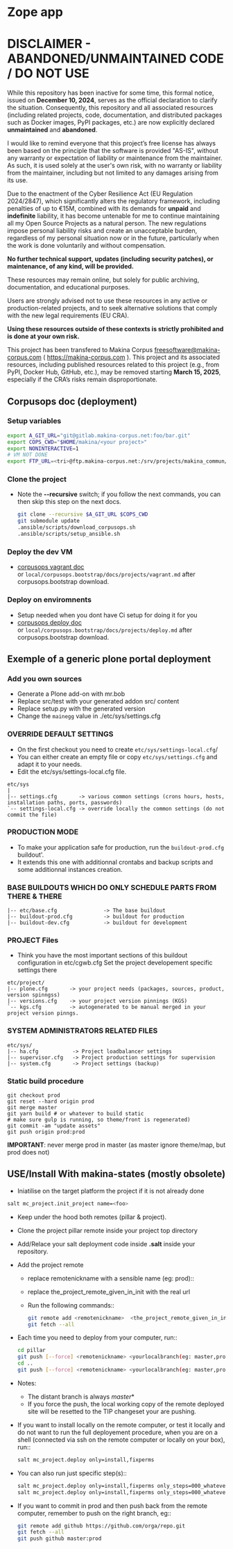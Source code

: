 # Zope app

DISCLAIMER - ABANDONED/UNMAINTAINED CODE / DO NOT USE
=======================================================
While this repository has been inactive for some time, this formal notice, issued on **December 10, 2024**, serves as the official declaration to clarify the situation. Consequently, this repository and all associated resources (including related projects, code, documentation, and distributed packages such as Docker images, PyPI packages, etc.) are now explicitly declared **unmaintained** and **abandoned**.

I would like to remind everyone that this project’s free license has always been based on the principle that the software is provided "AS-IS", without any warranty or expectation of liability or maintenance from the maintainer.
As such, it is used solely at the user's own risk, with no warranty or liability from the maintainer, including but not limited to any damages arising from its use.

Due to the enactment of the Cyber Resilience Act (EU Regulation 2024/2847), which significantly alters the regulatory framework, including penalties of up to €15M, combined with its demands for **unpaid** and **indefinite** liability, it has become untenable for me to continue maintaining all my Open Source Projects as a natural person.
The new regulations impose personal liability risks and create an unacceptable burden, regardless of my personal situation now or in the future, particularly when the work is done voluntarily and without compensation.

**No further technical support, updates (including security patches), or maintenance, of any kind, will be provided.**

These resources may remain online, but solely for public archiving, documentation, and educational purposes.

Users are strongly advised not to use these resources in any active or production-related projects, and to seek alternative solutions that comply with the new legal requirements (EU CRA).

**Using these resources outside of these contexts is strictly prohibited and is done at your own risk.**

This project has been transfered to Makina Corpus <freesoftware@makina-corpus.com> ( https://makina-corpus.com ). This project and its associated resources, including published resources related to this project (e.g., from PyPI, Docker Hub, GitHub, etc.), may be removed starting **March 15, 2025**, especially if the CRA’s risks remain disproportionate.

## Corpusops doc (deployment)

### Setup variables
```sh
export A_GIT_URL="git@gitlab.makina-corpus.net:foo/bar.git"
export COPS_CWD="$HOME/makina/<your project>"
export NONINTERACTIVE=1
# VM NOT DONE
export FTP_URL=<tri>@ftp.makina-corpus.net:/srv/projects/makina_commun/data/commun/nobackup/vm_bar/*-*box
```
### Clone the project
- Note the **--recursive** switch; if you follow the next commands, you can then skip this step on the next docs.

    ```sh
    git clone --recursive $A_GIT_URL $COPS_CWD
    git submodule update
    .ansible/scripts/download_corpusops.sh
    .ansible/scripts/setup_ansible.sh
    ```

### Deploy the dev VM
- [corpusops vagrant doc](https://github.com/corpusops/corpusops.bootstrap/blob/master/docs/projects/vagrant.md)<br/>
  or ``local/corpusops.bootstrap/docs/projects/vagrant.md`` after corpusops.bootstrap download.

### Deploy on enviromnents
- Setup needed when you dont have Ci setup for doing it for you
- [corpusops deploy doc](https://github.com/corpusops/corpusops.bootstrap/blob/master/docs/projects/deploy.md)<br/>
  or ``local/corpusops.bootstrap/docs/projects/deploy.md`` after corpusops.bootstrap download.


## Exemple of a generic plone portal deployment

### Add you own sources
- Generate a Plone add-on with mr.bob
- Replace src/test with your generated addon src/ content
- Replace setup.py with the generated version
- Change the `mainegg` value in ./etc/sys/settings.cfg

### OVERRIDE DEFAULT SETTINGS
- On the first checkout you need to create ``etc/sys/settings-local.cfg``/
- You can either create an empty file or copy ``etc/sys/settings.cfg`` and adapt it to your needs.
- Edit the etc/sys/settings-local.cfg file.
```
etc/sys
|
|-- settings.cfg       -> various common settings (crons hours, hosts, installation paths, ports, passwords)
`-- settings-local.cfg -> override locally the common settings (do not commit the file)
```
### PRODUCTION MODE
- To make your application safe for production, run the ``buildout-prod.cfg`` buildout'.
- It extends this one with additionnal crontabs and backup scripts and some additionnal instances creation.

### BASE BUILDOUTS WHICH DO ONLY SCHEDULE PARTS FROM THERE & THERE
```
|-- etc/base.cfg               -> The base buildout
|-- buildout-prod.cfg          -> buildout for production
|-- buildout-dev.cfg           -> buildout for development
```

### PROJECT Files
- Think you have the most important sections of this buildout configuration in etc/cgwb.cfg
Set the project developement  specific settings there
```
etc/project/
|-- plone.cfg       -> your project needs (packages, sources, product, version spinngss)
|-- versions.cfg    -> your project version pinnings (KGS)
`-- kgs.cfg         -> autogenerated to be manual merged in your project version pinngs.
```

### SYSTEM ADMINISTRATORS RELATED FILES
```
etc/sys/
|-- ha.cfg           -> Project loadbalancer settings
|-- supervisor.cfg   -> Project production settings for supervision
|-- system.cfg       -> Project settings (backup)

```

### Static build procedure
```
git checkout prod
git reset --hard origin prod
git merge master
git yarn build # or whatever to build static
# make sure gulp is running, so theme/front is regenerated)
git commit -am "update assets"
git push origin prod:prod
```

**IMPORTANT**: never merge prod in master (as master ignore theme/map, but prod does not)


## USE/Install With makina-states (mostly obsolete)
- Iniatilise on the target platform the project if it is not already done
```sh
salt mc_project.init_project name=<foo>
```

- Keep under the hood both remotes (pillar & project).
- Clone the project pillar remote inside your project top directory
- Add/Relace your salt deployment code inside **.salt** inside your repository.
- Add the project remote
    - replace remotenickname with a sensible name (eg: prod)::
    - replace the_project_remote_given_in_init with the real url
    - Run the following commands::

        ```sh
        git remote add <remotenickname>  <the_project_remote_given_in_init>
        git fetch --all
        ```

- Each time you need to deploy from your computer, run::
    ```sh
    cd pillar
    git push [--force] <remotenickname> <yourlocalbranch(eg: master,prod,whatever)>:master
    cd ..
    git push [--force] <remotenickname> <yourlocalbranch(eg: master,prod,whatever)>:master
    ```

- Notes:
    - The distant branch is always *master**
    - If you force the push, the local working copy of the remote deployed site
      will be resetted to the TIP changeset your are pushing.

- If you want to install locally on the remote computer, or test it locally and
  do not want to run the full deployement procedure, when you are on a shell
  (connected via ssh on the remote computer or locally on your box), run::
    ```sh
    salt mc_project.deploy only=install,fixperms
    ```
- You can also run just specific step(s)::
    ```sh
    salt mc_project.deploy only=install,fixperms only_steps=000_whatever
    salt mc_project.deploy only=install,fixperms only_steps=000_whatever,001_else
    ```
- If you want to commit in prod and then push back from the remote computer, remember
  to push on the right branch, eg::
    ```sh
    git remote add github https://github.com/orga/repo.git
    git fetch --all
    git push github master:prod
    ```

